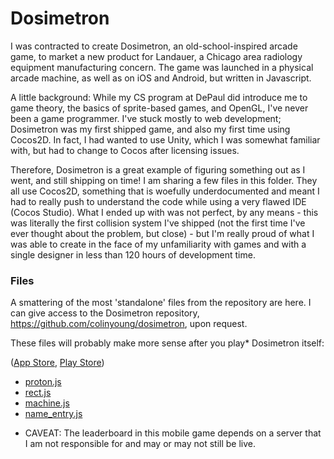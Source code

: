 # Dosimetron

I was contracted to create Dosimetron, an old-school-inspired arcade game, to market a
new product for Landauer, a Chicago area radiology equipment manufacturing concern. The game was launched in a physical arcade machine, as well as on iOS and Android, but written in Javascript.

A little background: While my CS program at DePaul did introduce me to game theory, the basics of sprite-based games, and OpenGL, I've never been a game programmer. I've stuck mostly to web development; Dosimetron was my first shipped game, and also my first time using Cocos2D. In fact, I had wanted to use Unity, which I was somewhat familiar with, but had to change to Cocos after licensing issues.

Therefore, Dosimetron is a great example of figuring something out as I went, and still shipping on time! I am sharing a few files in this folder. They all use Cocos2D, something that is woefully underdocumented and meant I had to really push to understand the code while using a very flawed IDE (Cocos Studio). What I ended up with was not perfect, by any means - this was literally the first collision system I've shipped (not the first time I've ever thought about the problem, but close) - but I'm really proud of what I was able to create in the face of my unfamiliarity with games and with a single designer in less than 120 hours of development time.

### Files

A smattering of the most 'standalone' files from the repository are here. I can give access to the Dosimetron repository,
https://github.com/colinyoung/dosimetron, upon request.

These files will probably make more sense after you play* Dosimetron itself:

([App Store](https://itunes.apple.com/us/app/dosimetron/id1059172279?mt=8), [Play Store](https://play.google.com/store/apps/details?id=com.landauer.dosimetron))

- [proton.js](machine.js)
- [rect.js](machine.js)
- [machine.js](machine.js)
- [name_entry.js](machine.js)

* CAVEAT: The leaderboard in this mobile game depends on a server that I am not responsible for and may or may not still be live.
